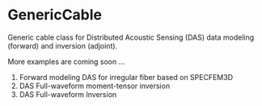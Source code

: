# GenericCable
 Generic cable class for Distributed Acoustic Sensing (DAS) data      modeling (forward) and inversion (adjoint).

More examples are coming soon ...

1. Forward modeling DAS for irregular fiber based on SPECFEM3D
2. DAS Full-waveform moment-tensor inversion
3. DAS Full-waveform Inversion
